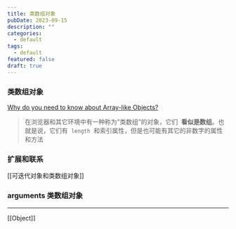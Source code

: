 ```yaml
---
title: 类数组对象
pubDate: 2023-09-15
description: ""
categories:
  - default
tags:
  - default
featured: false
draft: true
---
```

### 类数组对象

[Why do you need to know about Array-like Objects?](https://daily.dev/blog/why-do-you-need-to-know-about-array-like-objects)

> 在浏览器和其它环境中有一种称为“类数组”的对象，它们  **看似是数组**。也就是说，它们有  `length`  和索引属性，但是也可能有其它的非数字的属性和方法

### 扩展和联系

[[可迭代对象和类数组对象]]

### arguments 类数组对象

---

[[Object]]
